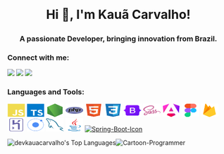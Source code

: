 <br><h1 align="center">Hi 👋, I'm Kauã Carvalho!
<h3 align="center">A passionate Developer, bringing innovation from Brazil.</h3>
</h1>

<h3 align="left">Connect with me:</h3>
<p align="left">
<a href="https://www.linkedin.com/in/kaua-carvalho/" target="_blank"><img src="https://img.shields.io/badge/linkedin-%230077B5.svg?&style=for-the-badge&logo=linkedin&logoColor=white"></a>
<a href="mailto:dev.kauacarvalho@gmail.com" target="_blank"><img src="https://img.shields.io/badge/mail-D14836?&style=for-the-badge&logo=gmail&logoColor=white"></a>
<a href="https://www.instagram.com/string_kaua" target="_blank"><img src="https://img.shields.io/badge/-Instagram-%23E4405F?style=for-the-badge&logo=instagram&logoColor=white"></a>
</p>

<h3 align="left">Languages and Tools:</h3>
<p align="left">
  <a href="https://developer.mozilla.org/en-US/docs/Web/JavaScript"><img alt="JavaScript-Icon" height="30" width="40" src="https://raw.githubusercontent.com/devicons/devicon/master/icons/javascript/javascript-plain.svg"></a>
  <a href="https://www.typescriptlang.org/"><img alt="TypeScript-Icon" height="30" width="40" src="https://raw.githubusercontent.com/devicons/devicon/master/icons/typescript/typescript-original.svg"></a>
  <a href="https://nodejs.org/"><img alt="NodeJs-Icon" height="30" width="40" src="https://raw.githubusercontent.com/devicons/devicon/master/icons/nodejs/nodejs-original.svg"></a>
  <a href="https://www.php.net/" target="_blank"><img alt="PHP-Icon" height="30" width="40" src="https://raw.githubusercontent.com/devicons/devicon/master/icons/php/php-original.svg"></a>
  <a href="https://developer.mozilla.org/pt-BR/docs/Web/HTML" target="_blank"><img alt="HTML-Icon" height="30" width="40" src="https://raw.githubusercontent.com/devicons/devicon/master/icons/html5/html5-original.svg"></a>
  <a href="https://developer.mozilla.org/pt-BR/docs/Web/CSS" target="_blank"><img alt="CSS-Icon" height="30" width="40" src="https://raw.githubusercontent.com/devicons/devicon/master/icons/css3/css3-original.svg"></a>
  <a href="https://getbootstrap.com/" target="_blank"><img alt="BootStrap-Icon" height="30" width="40" src="https://raw.githubusercontent.com/devicons/devicon/master/icons/bootstrap/bootstrap-original.svg"></a>
  <a href="https://sass-lang.com/" target="_blank"><img alt="Sass-Icon" height="30" width="40" src="https://raw.githubusercontent.com/devicons/devicon/master/icons/sass/sass-original.svg"></a>
  <a href="https://angular.dev/" target="_blank"><img alt="Angular-Icon" height="30" width="40" src="https://raw.githubusercontent.com/devicons/devicon/master/icons/angular/angular-original.svg"></a>
  <a href="https://www.figma.com/" target="_blank"><img alt="Figma-Icon" height="30" width="40" src="https://raw.githubusercontent.com/devicons/devicon/master/icons/figma/figma-original.svg"></a>
  <a href="https://firebase.google.com/" target="_blank"><img alt="Firebase-Icon" height="30" width="40" src="https://raw.githubusercontent.com/devicons/devicon/master/icons/firebase/firebase-original.svg"></a>
  <a href="https://www.heroku.com/" target="_blank"><img alt="Heroku-Icon" height="30" width="40" src="https://raw.githubusercontent.com/devicons/devicon/master/icons/heroku/heroku-original.svg"></a>
  <a href="https://ionicframework.com/" target="_blank"><img alt="Ionic-Icon" height="30" width="40" src="https://raw.githubusercontent.com/devicons/devicon/master/icons/ionic/ionic-original.svg"></a>
  <a href="https://www.mysql.com/" target="_blank"><img alt="MySql-Icon" height="30" width="40" src="https://raw.githubusercontent.com/devicons/devicon/master/icons/mysql/mysql-original.svg"></a>
  <a href="https://dev.java/" target="_blank"><img alt="Java-Icon" height="30" width="40" src="https://raw.githubusercontent.com/devicons/devicon/master/icons/java/java-original.svg"></a>
  <a href="https://spring.io/projects/spring-boot" target="_blank"><img alt="Spring-Boot-Icon" height="30" width="50" src="https://user-images.githubusercontent.com/33158051/103466606-760a4000-4d14-11eb-9941-2f3d00371471.png"></a>
</p>

![devkauacarvalho's Top Languages](https://github-readme-stats.vercel.app/api/top-langs/?username=devkauacarvalho&card_width=400&bg_color=00000000&title_color=FA8C00&text_color=949CA5&show_icons=true&hide_border=true&icon_color=CC5160)<img alt="Cartoon-Programmer" height="225" width="225" src="https://static.vecteezy.com/system/resources/previews/011/153/365/original/3d-web-developer-working-on-project-illustration-png.png">
